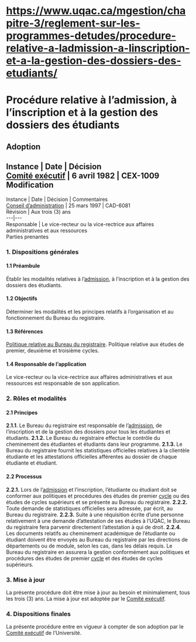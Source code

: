 # https://www.uqac.ca/mgestion/chapitre-3/reglement-sur-les-programmes-detudes/procedure-relative-a-ladmission-a-linscription-et-a-la-gestion-des-dossiers-des-etudiants/

# Procédure relative à l’admission, à l’inscription et à la gestion des dossiers des étudiants
Adoption  
---  
Instance | Date | Décision  
[Comité exécutif](https://www.uqac.ca/mgestion/chapitre-3/reglement-sur-les-programmes-detudes/procedure-relative-a-ladmission-a-linscription-et-a-la-gestion-des-dossiers-des-etudiants/<https:/www.uqac.ca/mgestion/lexique/comite-executif/>) | 6 avril 1982 | CEX-1009  
Modification  
---  
Instance | Date | Décision | Commentaires  
[Conseil d’administration](https://www.uqac.ca/mgestion/chapitre-3/reglement-sur-les-programmes-detudes/procedure-relative-a-ladmission-a-linscription-et-a-la-gestion-des-dossiers-des-etudiants/<https:/www.uqac.ca/mgestion/lexique/conseil-dadministration/>) | 25 mars 1997 | CAD-6081  
Révision | Aux trois (3) ans  
---|---  
Responsable | Le vice-recteur ou la vice-rectrice aux affaires administratives et aux ressources  
Parties prenantes  
### 1. Dispositions générales
#### 1.1 Préambule
Établir les modalités relatives à l’[admission](https://www.uqac.ca/mgestion/chapitre-3/reglement-sur-les-programmes-detudes/procedure-relative-a-ladmission-a-linscription-et-a-la-gestion-des-dossiers-des-etudiants/<https:/www.uqac.ca/mgestion/lexique/admission/>), à l’inscription et à la gestion des dossiers des étudiants.
#### 1.2 Objectifs
Déterminer les modalités et les principes relatifs à l’organisation et au fonctionnement du Bureau du registraire.
#### 1.3 Références
[Politique relative au Bureau du registraire](https://www.uqac.ca/mgestion/chapitre-3/reglement-sur-les-programmes-detudes/procedure-relative-a-ladmission-a-linscription-et-a-la-gestion-des-dossiers-des-etudiants/<https:/www.uqac.ca/mgestion/chapitre-3/reglement-relatif-aux-departements-aux-unites-pedagogiques-et-au-soutien-aux-enseignants/politique-relative-au-bureau-du-registraire/>).
Politique relative aux études de premier, deuxième et troisième cycles.
#### 1.4 Responsable de l’application
Le vice-recteur ou la vice-rectrice aux affaires administratives et aux ressources est responsable de son application.
### 2. Rôles et modalités
#### 2.1 Principes
**2.1.1**. Le Bureau du registraire est responsable de l’[admission](https://www.uqac.ca/mgestion/chapitre-3/reglement-sur-les-programmes-detudes/procedure-relative-a-ladmission-a-linscription-et-a-la-gestion-des-dossiers-des-etudiants/<https:/www.uqac.ca/mgestion/lexique/admission/>), de l’inscription et de la gestion des dossiers pour tous les étudiantes et étudiants.
**2.1.2.** Le Bureau du registraire effectue le contrôle du cheminement des étudiantes et étudiants dans leur programme.
**2.1.3.** Le Bureau du registraire fournit les statistiques officielles relatives à la clientèle étudiante et les attestations officielles afférentes au dossier de chaque étudiante et étudiant.
#### 2.2 Processus
**2.2.1.** Lors de l’[admission](https://www.uqac.ca/mgestion/chapitre-3/reglement-sur-les-programmes-detudes/procedure-relative-a-ladmission-a-linscription-et-a-la-gestion-des-dossiers-des-etudiants/<https:/www.uqac.ca/mgestion/lexique/admission/>) et l’inscription, l’étudiante ou étudiant doit se conformer aux politiques et procédures des études de premier [cycle](https://www.uqac.ca/mgestion/chapitre-3/reglement-sur-les-programmes-detudes/procedure-relative-a-ladmission-a-linscription-et-a-la-gestion-des-dossiers-des-etudiants/<https:/www.uqac.ca/mgestion/lexique/cycle/>) ou des études de cycles supérieurs et se présente au Bureau du registraire.
**2.2.2.** Toute demande de statistiques officielles sera adressée, par écrit, au Bureau du registraire.
**2.2.3.** Suite à une réquisition écrite d’une personne relativement à une demande d’attestation de ses études à l’UQAC, le Bureau du registraire fera parvenir directement l’attestation à qui de droit.
**2.2.4.** Les documents relatifs au cheminement académique de l’étudiante ou étudiant doivent être envoyés au Bureau du registraire par les directions de départements ou de module, selon les cas, dans les délais requis. Le Bureau du registraire en assurera la gestion conformément aux politiques et procédures des études de premier [cycle](https://www.uqac.ca/mgestion/chapitre-3/reglement-sur-les-programmes-detudes/procedure-relative-a-ladmission-a-linscription-et-a-la-gestion-des-dossiers-des-etudiants/<https:/www.uqac.ca/mgestion/lexique/cycle/>) et des études de cycles supérieurs.
### 3. Mise à jour
La présente procédure doit être mise à jour au besoin et minimalement, tous les trois (3) ans. La mise à jour est adoptée par le [Comité exécutif](https://www.uqac.ca/mgestion/chapitre-3/reglement-sur-les-programmes-detudes/procedure-relative-a-ladmission-a-linscription-et-a-la-gestion-des-dossiers-des-etudiants/<https:/www.uqac.ca/mgestion/lexique/comite-executif/>).
### 4. Dispositions finales
La présente procédure entre en vigueur à compter de son adoption par le [Comité exécutif](https://www.uqac.ca/mgestion/chapitre-3/reglement-sur-les-programmes-detudes/procedure-relative-a-ladmission-a-linscription-et-a-la-gestion-des-dossiers-des-etudiants/<https:/www.uqac.ca/mgestion/lexique/comite-executif/>) de l’Université.
